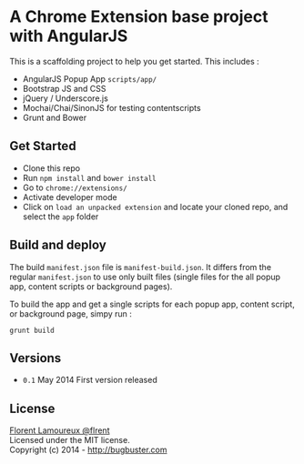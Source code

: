 A Chrome Extension base project with AngularJS
================


This is a scaffolding project to help you get started.
This includes :

- AngularJS Popup App `scripts/app/`
- Bootstrap JS and CSS
- jQuery / Underscore.js
- Mochai/Chai/SinonJS for testing contentscripts
- Grunt and Bower

## Get Started
- Clone this repo
- Run `npm install` and `bower install`
- Go to `chrome://extensions/`
- Activate developer mode
- Click on  `load an unpacked extension` and locate your cloned repo, and select the `app` folder


## Build and deploy
The build `manifest.json` file is `manifest-build.json`. It differs from the regular `manifest.json` to use only built files (single files for the all popup app, content scripts or background pages).

To build the app and get a single scripts for each popup app, content script, or background page, simpy run :

`grunt build`

## Versions
- `0.1` May 2014 First version released


## License
[Florent Lamoureux @flrent](http://twitter.com/flrent)
<br>
Licensed under the MIT license.
<br>
Copyright (c) 2014 - http://bugbuster.com
